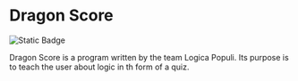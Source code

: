 # Dragon Score
![Static Badge](https://img.shields.io/badge/Verson-1.2.0.0--alpha-%23FF00BF)

Dragon Score is a program written by the team Logica Populi.
Its purpose is to teach the user about logic in th form of a quiz.